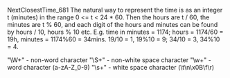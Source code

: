 NextClosestTime_681
    The natural way to represent the time is as an integer t (minutes) in the range 0 <= t < 24 * 60.
    Then the hours are t / 60, the minutes are t % 60, and each digit of the hours and minutes can be found by hours / 10, hours % 10 etc.
    E.g. time in minutes = 1174; hours = 1174/60 = 19h, minutes = 1174%60 = 34mins. 19/10 = 1, 19%10 = 9; 34/10 = 3, 34%10 = 4.
    
"\\W+" - non-word character
"\\S+" - non-white space character
"\\w+" - word character (a-zA-Z_0-9)
"\\s+" - white space character (\t\n\x0B\f\r)    